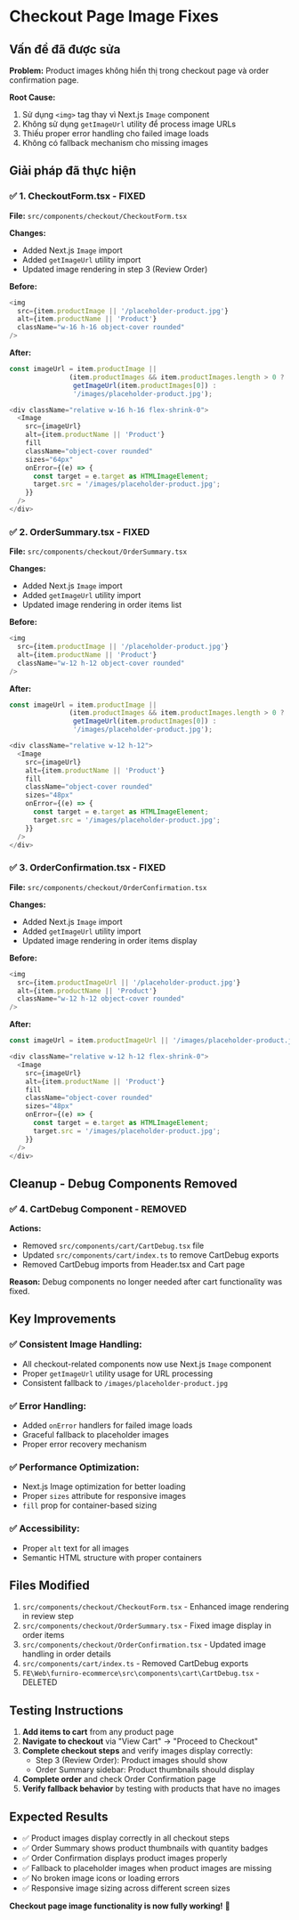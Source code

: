 # Checkout Page Image Fixes

## Vấn đề đã được sửa

**Problem:** Product images không hiển thị trong checkout page và order confirmation page.

**Root Cause:**
1. Sử dụng `<img>` tag thay vì Next.js `Image` component
2. Không sử dụng `getImageUrl` utility để process image URLs
3. Thiếu proper error handling cho failed image loads
4. Không có fallback mechanism cho missing images

## Giải pháp đã thực hiện

### ✅ 1. CheckoutForm.tsx - FIXED

**File:** `src/components/checkout/CheckoutForm.tsx`

**Changes:**
- Added Next.js `Image` import
- Added `getImageUrl` utility import
- Updated image rendering in step 3 (Review Order)

**Before:**
```typescript
<img
  src={item.productImage || '/placeholder-product.jpg'}
  alt={item.productName || 'Product'}
  className="w-16 h-16 object-cover rounded"
/>
```

**After:**
```typescript
const imageUrl = item.productImage || 
               (item.productImages && item.productImages.length > 0 ? 
                getImageUrl(item.productImages[0]) : 
                '/images/placeholder-product.jpg');

<div className="relative w-16 h-16 flex-shrink-0">
  <Image
    src={imageUrl}
    alt={item.productName || 'Product'}
    fill
    className="object-cover rounded"
    sizes="64px"
    onError={(e) => {
      const target = e.target as HTMLImageElement;
      target.src = '/images/placeholder-product.jpg';
    }}
  />
</div>
```

### ✅ 2. OrderSummary.tsx - FIXED

**File:** `src/components/checkout/OrderSummary.tsx`

**Changes:**
- Added Next.js `Image` import
- Added `getImageUrl` utility import
- Updated image rendering in order items list

**Before:**
```typescript
<img
  src={item.productImage || '/placeholder-product.jpg'}
  alt={item.productName || 'Product'}
  className="w-12 h-12 object-cover rounded"
/>
```

**After:**
```typescript
const imageUrl = item.productImage || 
               (item.productImages && item.productImages.length > 0 ? 
                getImageUrl(item.productImages[0]) : 
                '/images/placeholder-product.jpg');

<div className="relative w-12 h-12">
  <Image
    src={imageUrl}
    alt={item.productName || 'Product'}
    fill
    className="object-cover rounded"
    sizes="48px"
    onError={(e) => {
      const target = e.target as HTMLImageElement;
      target.src = '/images/placeholder-product.jpg';
    }}
  />
</div>
```

### ✅ 3. OrderConfirmation.tsx - FIXED

**File:** `src/components/checkout/OrderConfirmation.tsx`

**Changes:**
- Added Next.js `Image` import
- Added `getImageUrl` utility import
- Updated image rendering in order items display

**Before:**
```typescript
<img
  src={item.productImageUrl || '/placeholder-product.jpg'}
  alt={item.productName || 'Product'}
  className="w-12 h-12 object-cover rounded"
/>
```

**After:**
```typescript
const imageUrl = item.productImageUrl || '/images/placeholder-product.jpg';

<div className="relative w-12 h-12 flex-shrink-0">
  <Image
    src={imageUrl}
    alt={item.productName || 'Product'}
    fill
    className="object-cover rounded"
    sizes="48px"
    onError={(e) => {
      const target = e.target as HTMLImageElement;
      target.src = '/images/placeholder-product.jpg';
    }}
  />
</div>
```

## Cleanup - Debug Components Removed

### ✅ 4. CartDebug Component - REMOVED

**Actions:**
- Removed `src/components/cart/CartDebug.tsx` file
- Updated `src/components/cart/index.ts` to remove CartDebug exports
- Removed CartDebug imports from Header.tsx and Cart page

**Reason:** Debug components no longer needed after cart functionality was fixed.

## Key Improvements

### ✅ **Consistent Image Handling:**
- All checkout-related components now use Next.js `Image` component
- Proper `getImageUrl` utility usage for URL processing
- Consistent fallback to `/images/placeholder-product.jpg`

### ✅ **Error Handling:**
- Added `onError` handlers for failed image loads
- Graceful fallback to placeholder images
- Proper error recovery mechanism

### ✅ **Performance Optimization:**
- Next.js Image optimization for better loading
- Proper `sizes` attribute for responsive images
- `fill` prop for container-based sizing

### ✅ **Accessibility:**
- Proper `alt` text for all images
- Semantic HTML structure with proper containers

## Files Modified

1. `src/components/checkout/CheckoutForm.tsx` - Enhanced image rendering in review step
2. `src/components/checkout/OrderSummary.tsx` - Fixed image display in order items
3. `src/components/checkout/OrderConfirmation.tsx` - Updated image handling in order details
4. `src/components/cart/index.ts` - Removed CartDebug exports
5. `FE\Web\furniro-ecommerce\src\components\cart\CartDebug.tsx` - DELETED

## Testing Instructions

1. **Add items to cart** from any product page
2. **Navigate to checkout** via "View Cart" → "Proceed to Checkout"
3. **Complete checkout steps** and verify images display correctly:
   - Step 3 (Review Order): Product images should show
   - Order Summary sidebar: Product thumbnails should display
4. **Complete order** and check Order Confirmation page
5. **Verify fallback behavior** by testing with products that have no images

## Expected Results

- ✅ Product images display correctly in all checkout steps
- ✅ Order Summary shows product thumbnails with quantity badges
- ✅ Order Confirmation displays product images properly
- ✅ Fallback to placeholder images when product images are missing
- ✅ No broken image icons or loading errors
- ✅ Responsive image sizing across different screen sizes

**Checkout page image functionality is now fully working!** 🎉
